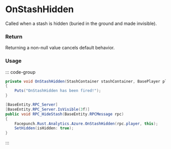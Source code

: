 # OnStashHidden
<Badge type="info" text="Entity"/>[<Badge type="danger" text="Carbon Compatible"/>](https://github.com/CarbonCommunity/Carbon)[<Badge type="warning" text="Oxide Compatible"/>](https://github.com/OxideMod/Oxide.Rust)
Called when a stash is hidden (buried in the ground and made invisible).

### Return
Returning a non-null value cancels default behavior.

### Usage
::: code-group
```csharp [Example]
private void OnStashHidden(StashContainer stashContainer, BasePlayer player)
{
	Puts("OnStashHidden has been fired!");
}
```
```csharp [Source — Assembly-CSharp @ StashContainer]
[BaseEntity.RPC_Server]
[BaseEntity.RPC_Server.IsVisible(3f)]
public void RPC_HideStash(BaseEntity.RPCMessage rpc)
{
	Facepunch.Rust.Analytics.Azure.OnStashHidden(rpc.player, this);
	SetHidden(isHidden: true);
}

```
:::
